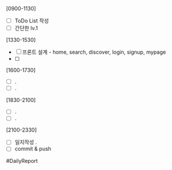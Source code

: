 [0900-1130]
- [ ] ToDo List 작성
- [ ] 간단한 lv.1  

[1330-1530]
- [ ] 프론트 설계 - home, search, discover, login, signup, mypage
- [ ] 

[1600-1730]
- [ ] .
- [ ] .

[1830-2100]
- [ ] .
- [ ] .

[2100-2330]
- [ ] 일지작성
	.
- [ ] commit & push

#DailyReport 